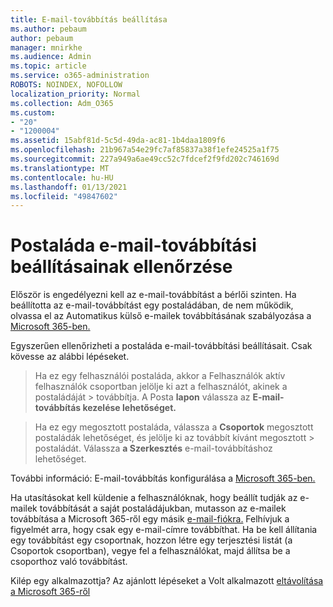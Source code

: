 ```yaml
---
title: E-mail-továbbítás beállítása
ms.author: pebaum
author: pebaum
manager: mnirkhe
ms.audience: Admin
ms.topic: article
ms.service: o365-administration
ROBOTS: NOINDEX, NOFOLLOW
localization_priority: Normal
ms.collection: Adm_O365
ms.custom:
- "20"
- "1200004"
ms.assetid: 15abf81d-5c5d-49da-ac81-1b4daa1809f6
ms.openlocfilehash: 21b967a54e29fc7af85837a38f1efe24525a1f75
ms.sourcegitcommit: 227a949a6ae49cc52c7fdcef2f9fd202c746169d
ms.translationtype: MT
ms.contentlocale: hu-HU
ms.lasthandoff: 01/13/2021
ms.locfileid: "49847602"
---
```

# <a name="check-the-email-forwarding-settings-for-a-mailbox"></a>Postaláda e-mail-továbbítási beállításainak ellenőrzése

Először is engedélyezni kell az e-mail-továbbítást a bérlői szinten. Ha beállította az e-mail-továbbítást egy postaládában, de nem működik, olvassa el az Automatikus külső e-mailek továbbításának szabályozása a [Microsoft 365-ben.](https://docs.microsoft.com/microsoft-365/security/office-365-security/external-email-forwarding?view=o365-worldwide)

Egyszerűen ellenőrizheti a postaláda e-mail-továbbítási beállításait. Csak kövesse az alábbi lépéseket.
  
> Ha ez egy felhasználói postaláda, akkor a Felhasználók aktív felhasználók csoportban jelölje ki azt a felhasználót, akinek a postaládáját  \>  továbbítja. A Posta **lapon** válassza az **E-mail-továbbítás kezelése lehetőséget.**

> Ha ez egy megosztott postaláda, válassza a **Csoportok** megosztott postaládák lehetőséget, és jelölje ki az továbbít kívánt megosztott \>  postaládát. Válassza **a Szerkesztés** e-mail-továbbításhoz lehetőséget.

További információ: E-mail-továbbítás konfigurálása a [Microsoft 365-ben.](https://docs.microsoft.com/microsoft-365/admin/email/configure-email-forwarding)
  
Ha utasításokat kell küldenie a felhasználóknak, hogy beállít tudják az e-mailek továbbítását a saját postaládájukban, mutasson az e-mailek továbbítása a Microsoft 365-ről egy másik [e-mail-fiókra.](https://support.office.com/article/Forward-email-from-Office-365-to-another-email-account-1ed4ee1e-74f8-4f53-a174-86b748ff6a0e) Felhívjuk a figyelmét arra, hogy csak egy e-mail-címre továbbíthat. Ha be kell állítania egy továbbítást egy csoportnak, hozzon létre egy terjesztési listát (a Csoportok csoportban), vegye fel a felhasználókat, majd állítsa be a csoporthoz való továbbítást.
  
Kilép egy alkalmazottja? Az ajánlott lépéseket a Volt alkalmazott [eltávolítása a Microsoft 365-ről](https://docs.microsoft.com/microsoft-365/admin/add-users/remove-former-employee)